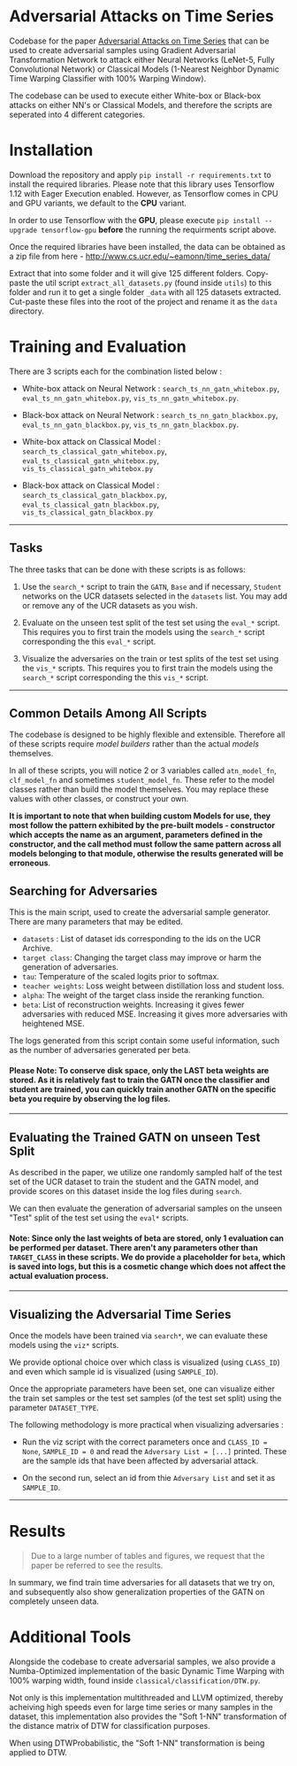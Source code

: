 # Adversarial Attacks on Time Series

Codebase for the paper [Adversarial Attacks on Time Series]() that can be used to create adversarial samples using Gradient Adversarial Transformation Network to attack either Neural Networks (LeNet-5, Fully Convolutional Network) or Classical Models (1-Nearest Neighbor Dynamic Time Warping Classifier with 100% Warping Window).

The codebase can be used to execute either White-box or Black-box attacks on either NN's or Classical Models, and therefore the scripts are seperated into 4 different categories.

# Installation

Download the repository and apply `pip install -r requirements.txt` to install the required libraries. Please note that this library uses Tensorflow 1.12 with Eager Execution enabled. However, as Tensorflow comes in CPU and GPU variants, we default to the **CPU** variant.

In order to use Tensorflow with the **GPU**, please execute `pip install --upgrade tensorflow-gpu` **before** the running the requirments script above.

Once the required libraries have been installed, the data can be obtained as a zip file from here - http://www.cs.ucr.edu/~eamonn/time_series_data/

Extract that into some folder and it will give 125 different folders. Copy-paste the util script `extract_all_datasets.py` (found inside `utils`) to this folder and run it to get a single folder `_data` with all 125 datasets extracted. Cut-paste these files into the root of the project and rename it as the `data` directory.

# Training and Evaluation

There are 3 scripts each for the combination listed below : 

- White-box attack on Neural Network : `search_ts_nn_gatn_whitebox.py`, `eval_ts_nn_gatn_whitebox.py`, `vis_ts_nn_gatn_whitebox.py`.
- Black-box attack on Neural Network : `search_ts_nn_gatn_blackbox.py`, `eval_ts_nn_gatn_blackbox.py`, `vis_ts_nn_gatn_blackbox.py`.

- White-box attack on Classical Model : `search_ts_classical_gatn_whitebox.py`, `eval_ts_classical_gatn_whitebox.py`, `vis_ts_classical_gatn_whitebox.py`
- Black-box attack on Classical Model : `search_ts_classical_gatn_blackbox.py`, `eval_ts_classical_gatn_blackbox.py`, `vis_ts_classical_gatn_blackbox.py`
-----

## Tasks 
The three tasks that can be done with these scripts is as follows:

1) Use the `search_*` script to train the `GATN`, `Base` and if necessary, `Student` networks on the UCR datasets selected in the `datasets` list. You may add or remove any of the UCR datasets as you wish.

2) Evaluate on the unseen test split of the test set using the `eval_*` script. This requires you to first train the models using the `search_*` script corresponding the this `eval_*` script.

3) Visualize the adversaries on the train or test splits of the test set using the `vis_*` scripts. This requires you to first train the models using the `search_*` script corresponding the this `vis_*` script.

-----

## Common Details Among All Scripts

The codebase is designed to be highly flexible and extensible. Therefore all of these scripts require *model builders* rather than the actual *models* themselves.

In all of these scripts, you will notice 2 or 3 variables called `atn_model_fn`, `clf_model_fn` and sometimes `student_model_fn`. These refer to the model classes rather than build the model themselves. You may replace these values with other classes, or construct your own. 

**It is important to note that when building custom Models for use, they most follow the pattern exhibited by the pre-built models - constructor which accepts the name as an argument, parameters defined in the constructor, and the call method must follow the same pattern across all models belonging to that module, otherwise the results generated will be erroneous**.

## Searching for Adversaries

This is the main script, used to create the adversarial sample generator. There are many parameters that may be edited.

- `datasets` : List of dataset ids corresponding to the ids on the UCR Archive.
- `target class`: Changing the target class may improve or harm the generation of adversaries.
- `tau`: Temperature of the scaled logits prior to softmax.
- `teacher weights`: Loss weight between distillation loss and student loss.
- `alpha`: The weight of the target class inside the reranking function.
- `beta`: List of reconstruction weights. Increasing it gives fewer adversaries with reduced MSE. Increasing it gives more adversaries with heightened MSE.

The logs generated from this script contain some useful information, such as the number of adversaries generated per beta.

#### Please Note: To conserve disk space, only the LAST beta weights are stored. As it is relatively fast to train the GATN once the classifier and student are trained, you can quickly train another GATN on the specific beta you require by observing the log files.
-----

## Evaluating the Trained GATN on unseen Test Split

As described in the paper, we utilize one randomly sampled half of the test set of the UCR dataset to train the student and the GATN model, and provide scores on this dataset inside the log files during `search`. 

We can then evaluate the generation of adversarial samples on the unseen "Test" split of the test set using the `eval*` scripts.

#### Note: Since only the last weights of beta are stored, only 1 evaluation can be performed per dataset. There aren't any parameters other than `TARGET_CLASS` in these scripts. We do provide a placeholder for `beta`, which is saved into logs, but this is a cosmetic change which does not affect the actual evaluation process. 
-----

## Visualizing the Adversarial Time Series

Once the models have been trained via `search*`, we can evaluate these models using the `viz*` scripts.

We provide optional choice over which class is visualized (using `CLASS_ID`) and even which sample id is visualized (using `SAMPLE_ID`).

Once the appropriate parameters have been set, one can visualize either the train set samples or the test set samples (of the test set split) using the parameter `DATASET_TYPE`.

The following methodology is more practical when visualizing adversaries : 

- Run the viz script with the correct parameters once and `CLASS_ID = None`, `SAMPLE_ID = 0` and read the `Adversary List = [...]` printed. These are the sample ids that have been affected by adversarial attack.

- On the second run, select an id from thie `Adversary List` and set it as `SAMPLE_ID`.
-----

# Results

> Due to a large number of tables and figures, we request that the paper be referred to see the results.

In summary, we find train time adversaries for all datasets that we try on, and subsequently also show generalization properties of the GATN on completely unseen data.


# Additional Tools

Alongside the codebase to create adversarial samples, we also provide a Numba-Optimized implementation of the basic Dynamic Time Warping with 100% warping width, found inside `classical/classification/DTW.py`. 

Not only is this implementation multithreaded and LLVM optimized, thereby acheiving high speeds even for large time series or many samples in the dataset, this implementation also provides the "Soft 1-NN" transformation of the distance matrix of DTW for classification purposes.

When using DTWProbabilistic, the "Soft 1-NN" transformation is being applied to DTW.




